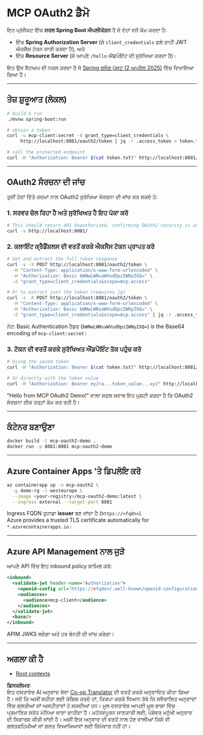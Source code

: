 <!--
CO_OP_TRANSLATOR_METADATA:
{
  "original_hash": "2d6413f234258f6bbc8189c463e510ee",
  "translation_date": "2025-06-02T18:51:16+00:00",
  "source_file": "05-AdvancedTopics/mcp-oauth2-demo/README.md",
  "language_code": "pa"
}
-->
# MCP OAuth2 ਡੈਮੋ

ਇਹ ਪ੍ਰੋਜੈਕਟ ਇੱਕ **ਸਰਲ Spring Boot ਐਪਲੀਕੇਸ਼ਨ** ਹੈ ਜੋ ਦੋਹਾਂ ਵਜੋਂ ਕੰਮ ਕਰਦਾ ਹੈ:

* ਇੱਕ **Spring Authorization Server** (ਜੋ `client_credentials` ਫਲੋ ਰਾਹੀਂ JWT ਐਕਸੈਸ ਟੋਕਨ ਜਾਰੀ ਕਰਦਾ ਹੈ), ਅਤੇ  
* ਇੱਕ **Resource Server** (ਜੋ ਆਪਣੇ `/hello` ਐਂਡਪੌਇੰਟ ਦੀ ਸੁਰੱਖਿਆ ਕਰਦਾ ਹੈ)।

ਇਹ ਉਸ ਸੈਟਅਪ ਦੀ ਨਕਲ ਕਰਦਾ ਹੈ ਜੋ [Spring ਬਲੌਗ ਪੋਸਟ (2 ਅਪਰੈਲ 2025)](https://spring.io/blog/2025/04/02/mcp-server-oauth2) ਵਿੱਚ ਦਿਖਾਇਆ ਗਿਆ ਹੈ।

---

## ਤੇਜ਼ ਸ਼ੁਰੂਆਤ (ਲੋਕਲ)

```bash
# build & run
./mvnw spring-boot:run

# obtain a token
curl -u mcp-client:secret -d grant_type=client_credentials \
     http://localhost:8081/oauth2/token | jq -r .access_token > token.txt

# call the protected endpoint
curl -H "Authorization: Bearer $(cat token.txt)" http://localhost:8081/hello
```

---

## OAuth2 ਸੰਰਚਨਾ ਦੀ ਜਾਂਚ

ਤੁਸੀਂ ਹੇਠਾਂ ਦਿੱਤੇ ਕਦਮਾਂ ਨਾਲ OAuth2 ਸੁਰੱਖਿਆ ਸੰਰਚਨਾ ਦੀ ਜਾਂਚ ਕਰ ਸਕਦੇ ਹੋ:

### 1. ਸਰਵਰ ਚੱਲ ਰਿਹਾ ਹੈ ਅਤੇ ਸੁਰੱਖਿਅਤ ਹੈ ਇਹ ਪੱਕਾ ਕਰੋ

```bash
# This should return 401 Unauthorized, confirming OAuth2 security is active
curl -v http://localhost:8081/
```

### 2. ਕਲਾਇੰਟ ਕ੍ਰੈਡੈਂਸ਼ਲਸ ਦੀ ਵਰਤੋਂ ਕਰਕੇ ਐਕਸੈਸ ਟੋਕਨ ਪ੍ਰਾਪਤ ਕਰੋ

```bash
# Get and extract the full token response
curl -v -X POST http://localhost:8081/oauth2/token \
  -H "Content-Type: application/x-www-form-urlencoded" \
  -H "Authorization: Basic bWNwLWNsaWVudDpzZWNyZXQ=" \
  -d "grant_type=client_credentials&scope=mcp.access"

# Or to extract just the token (requires jq)
curl -s -X POST http://localhost:8081/oauth2/token \
  -H "Content-Type: application/x-www-form-urlencoded" \
  -H "Authorization: Basic bWNwLWNsaWVudDpzZWNyZXQ=" \
  -d "grant_type=client_credentials&scope=mcp.access" | jq -r .access_token > token.txt
```

ਨੋਟ: Basic Authentication ਹੈਡਰ (`bWNwLWNsaWVudDpzZWNyZXQ=`) is the Base64 encoding of `mcp-client:secret`।

### 3. ਟੋਕਨ ਦੀ ਵਰਤੋਂ ਕਰਕੇ ਸੁਰੱਖਿਅਤ ਐਂਡਪੌਇੰਟ ਤੱਕ ਪਹੁੰਚ ਕਰੋ

```bash
# Using the saved token
curl -H "Authorization: Bearer $(cat token.txt)" http://localhost:8081/hello

# Or directly with the token value
curl -H "Authorization: Bearer eyJra...token_value...xyz" http://localhost:8081/hello
```

"Hello from MCP OAuth2 Demo!" ਵਾਲਾ ਸਫਲ ਜਵਾਬ ਇਹ ਪੁਸ਼ਟੀ ਕਰਦਾ ਹੈ ਕਿ OAuth2 ਸੰਰਚਨਾ ਠੀਕ ਤਰ੍ਹਾਂ ਕੰਮ ਕਰ ਰਹੀ ਹੈ।

---

## ਕੰਟੇਨਰ ਬਣਾਉਣਾ

```bash
docker build -t mcp-oauth2-demo .
docker run -p 8081:8081 mcp-oauth2-demo
```

---

## **Azure Container Apps** 'ਤੇ ਡਿਪਲੋਇ ਕਰੋ

```bash
az containerapp up -n mcp-oauth2 \
  -g demo-rg -l westeurope \
  --image <your-registry>/mcp-oauth2-demo:latest \
  --ingress external --target-port 8081
```

Ingress FQDN ਤੁਹਾਡਾ **issuer** ਬਣ ਜਾਂਦਾ ਹੈ (`https://<fqdn>`).  
Azure provides a trusted TLS certificate automatically for `*.azurecontainerapps.io`।

---

## **Azure API Management** ਨਾਲ ਜੁੜੋ

ਆਪਣੇ API ਵਿੱਚ ਇਹ inbound policy ਸ਼ਾਮਿਲ ਕਰੋ:

```xml
<inbound>
  <validate-jwt header-name="Authorization">
    <openid-config url="https://<fqdn>/.well-known/openid-configuration"/>
    <audiences>
      <audience>mcp-client</audience>
    </audiences>
  </validate-jwt>
  <base/>
</inbound>
```

APIM JWKS ਲਵੇਗਾ ਅਤੇ ਹਰ ਬੇਨਤੀ ਦੀ ਜਾਂਚ ਕਰੇਗਾ।

---

## ਅਗਲਾ ਕੀ ਹੈ

- [Root contexts](../mcp-root-contexts/README.md)

**ਡਿਸਕਲੇਮਰ**:  
ਇਹ ਦਸਤਾਵੇਜ਼ AI ਅਨੁਵਾਦ ਸੇਵਾ [Co-op Translator](https://github.com/Azure/co-op-translator) ਦੀ ਵਰਤੋਂ ਕਰਕੇ ਅਨੁਵਾਦਿਤ ਕੀਤਾ ਗਿਆ ਹੈ। ਜਦੋਂ ਕਿ ਅਸੀਂ ਸਹੀਤਾ ਲਈ ਕੋਸ਼ਿਸ਼ ਕਰਦੇ ਹਾਂ, ਕਿਰਪਾ ਕਰਕੇ ਧਿਆਨ ਰੱਖੋ ਕਿ ਸਵੈਚਾਲਿਤ ਅਨੁਵਾਦਾਂ ਵਿੱਚ ਗਲਤੀਆਂ ਜਾਂ ਅਸਹੀਤਾਵਾਂ ਹੋ ਸਕਦੀਆਂ ਹਨ। ਮੂਲ ਦਸਤਾਵੇਜ਼ ਆਪਣੀ ਮੂਲ ਭਾਸ਼ਾ ਵਿੱਚ ਪ੍ਰਮਾਣਿਕ ਸਰੋਤ ਮੰਨਿਆ ਜਾਣਾ ਚਾਹੀਦਾ ਹੈ। ਮਹੱਤਵਪੂਰਨ ਜਾਣਕਾਰੀ ਲਈ, ਪੇਸ਼ੇਵਰ ਮਨੁੱਖੀ ਅਨੁਵਾਦ ਦੀ ਸਿਫਾਰਸ਼ ਕੀਤੀ ਜਾਂਦੀ ਹੈ। ਅਸੀਂ ਇਸ ਅਨੁਵਾਦ ਦੀ ਵਰਤੋਂ ਨਾਲ ਹੋਣ ਵਾਲੀਆਂ ਕਿਸੇ ਵੀ ਗਲਤਫਹਿਮੀਆਂ ਜਾਂ ਗਲਤ ਵਿਆਖਿਆਵਾਂ ਲਈ ਜ਼ਿੰਮੇਵਾਰ ਨਹੀਂ ਹਾਂ।